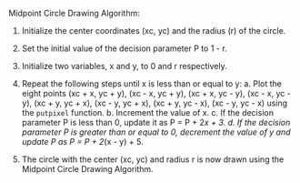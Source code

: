 Midpoint Circle Drawing Algorithm:
1. Initialize the center coordinates (xc, yc) and the radius (r) of the circle.
2. Set the initial value of the decision parameter P to 1 - r.
3. Initialize two variables, x and y, to 0 and r respectively.
4. Repeat the following steps until x is less than or equal to y:
   a. Plot the eight points (xc + x, yc + y), (xc - x, yc + y), (xc + x, yc - y), (xc - x, yc - y),
      (xc + y, yc + x), (xc - y, yc + x), (xc + y, yc - x), (xc - y, yc - x) using the `putpixel` function.
   b. Increment the value of x.
   c. If the decision parameter P is less than 0, update it as P = P + 2*x + 3.
   d. If the decision parameter P is greater than or equal to 0, decrement the value of y and update P as P = P + 2*(x - y) + 5.

5. The circle with the center (xc, yc) and radius r is now drawn using the Midpoint Circle Drawing Algorithm.
